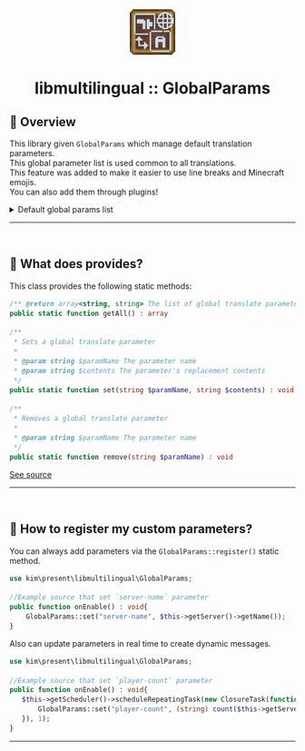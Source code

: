 <div align="center">
  <a href="https://github.com/presentkim-pm/libmultilingual" target="_blank">
    <img src="https://raw.githubusercontent.com/presentkim-pm/libmultilingual/main/assets/icon.png" alt="Logo" width="80" height="80"/>
  </a>
  <h1>libmultilingual :: GlobalParams</h1>
</div>

## :tada: Overview
This library given `GlobalParams` which manage default translation parameters.  
This global parameter list is used common to all translations.  
This feature was added to make it easier to use line breaks and Minecraft emojis.  
You can also add them through plugins!

<details>
<summary>Default global params list</summary>

|          Param name          | Character  |                                                                 In game                                                                  |
|:----------------------------:|:----------:|:----------------------------------------------------------------------------------------------------------------------------------------:|
|              n               |    `\n`    |                                                            New line charactor                                                            |
|              br              |    `\n`    |                                                            New line charactor                                                            |
|             tab              |    `\t`    |                                                              Tab charactor                                                               |
|              t               |    `\t`    |                                                              Tab charactor                                                               |
|            xbox-a            | `\u{E000}` |            <img src="https://github.com/TwistedAsylumMC/bedrock-unicode-characters/raw/master/images/xbox-a.png" width="50%">            |
|            xbox-b            | `\u{E001}` |            <img src="https://github.com/TwistedAsylumMC/bedrock-unicode-characters/raw/master/images/xbox-b.png" width="50%">            |
|            xbox-x            | `\u{E002}` |            <img src="https://github.com/TwistedAsylumMC/bedrock-unicode-characters/raw/master/images/xbox-x.png" width="50%">            |
|            xbox-y            | `\u{E003}` |            <img src="https://github.com/TwistedAsylumMC/bedrock-unicode-characters/raw/master/images/xbox-y.png" width="50%">            |
|           xbox-lb            | `\u{E004}` |           <img src="https://github.com/TwistedAsylumMC/bedrock-unicode-characters/raw/master/images/xbox-lb.png" width="50%">            |
|           xbox-rb            | `\u{E005}` |           <img src="https://github.com/TwistedAsylumMC/bedrock-unicode-characters/raw/master/images/xbox-rb.png" width="50%">            |
|           xbox-lt            | `\u{E006}` |           <img src="https://github.com/TwistedAsylumMC/bedrock-unicode-characters/raw/master/images/xbox-lt.png" width="50%">            |
|           xbox-rt            | `\u{E007}` |           <img src="https://github.com/TwistedAsylumMC/bedrock-unicode-characters/raw/master/images/xbox-rt.png" width="50%">            |
|         xbox-select          | `\u{E008}` |         <img src="https://github.com/TwistedAsylumMC/bedrock-unicode-characters/raw/master/images/xbox-select.png" width="50%">          |
|          xbox-start          | `\u{E009}` |          <img src="https://github.com/TwistedAsylumMC/bedrock-unicode-characters/raw/master/images/xbox-start.png" width="50%">          |
|           xbox-ls            | `\u{E00A}` |           <img src="https://github.com/TwistedAsylumMC/bedrock-unicode-characters/raw/master/images/xbox-ls.png" width="50%">            |
|           xbox-rs            | `\u{E00B}` |           <img src="https://github.com/TwistedAsylumMC/bedrock-unicode-characters/raw/master/images/xbox-rs.png" width="50%">            |
|          xbox-d-up           | `\u{E00C}` |          <img src="https://github.com/TwistedAsylumMC/bedrock-unicode-characters/raw/master/images/xbox-d-up.png" width="50%">           |
|         xbox-d-left          | `\u{E00D}` |         <img src="https://github.com/TwistedAsylumMC/bedrock-unicode-characters/raw/master/images/xbox-d-left.png" width="50%">          |
|         xbox-d-down          | `\u{E00E}` |         <img src="https://github.com/TwistedAsylumMC/bedrock-unicode-characters/raw/master/images/xbox-d-down.png" width="50%">          |
|         xbox-d-right         | `\u{E00F}` |         <img src="https://github.com/TwistedAsylumMC/bedrock-unicode-characters/raw/master/images/xbox-d-right.png" width="50%">         |
|        xbox-a-bright         | `\u{E010}` |        <img src="https://github.com/TwistedAsylumMC/bedrock-unicode-characters/raw/master/images/xbox-a-bright.png" width="50%">         |
|        xbox-b-bright         | `\u{E011}` |        <img src="https://github.com/TwistedAsylumMC/bedrock-unicode-characters/raw/master/images/xbox-b-bright.png" width="50%">         |
|        xbox-x-bright         | `\u{E012}` |        <img src="https://github.com/TwistedAsylumMC/bedrock-unicode-characters/raw/master/images/xbox-x-bright.png" width="50%">         |
|        xbox-y-bright         | `\u{E013}` |        <img src="https://github.com/TwistedAsylumMC/bedrock-unicode-characters/raw/master/images/xbox-y-bright.png" width="50%">         |
|             jump             | `\u{E014}` |             <img src="https://github.com/TwistedAsylumMC/bedrock-unicode-characters/raw/master/images/jump.png" width="50%">             |
|            attack            | `\u{E015}` |            <img src="https://github.com/TwistedAsylumMC/bedrock-unicode-characters/raw/master/images/attack.png" width="50%">            |
|           joystick           | `\u{E016}` |           <img src="https://github.com/TwistedAsylumMC/bedrock-unicode-characters/raw/master/images/joystick.png" width="50%">           |
|          crosshair           | `\u{E017}` |          <img src="https://github.com/TwistedAsylumMC/bedrock-unicode-characters/raw/master/images/crosshair.png" width="50%">           |
|           interact           | `\u{E018}` |           <img src="https://github.com/TwistedAsylumMC/bedrock-unicode-characters/raw/master/images/interact.png" width="50%">           |
|            crouch            | `\u{E019}` |            <img src="https://github.com/TwistedAsylumMC/bedrock-unicode-characters/raw/master/images/crouch.png" width="50%">            |
|            sprint            | `\u{E01A}` |            <img src="https://github.com/TwistedAsylumMC/bedrock-unicode-characters/raw/master/images/sprint.png" width="50%">            |
|            fly-up            | `\u{E01B}` |            <img src="https://github.com/TwistedAsylumMC/bedrock-unicode-characters/raw/master/images/fly-up.png" width="50%">            |
|           fly-down           | `\u{E01C}` |           <img src="https://github.com/TwistedAsylumMC/bedrock-unicode-characters/raw/master/images/fly-down.png" width="50%">           |
|           dismount           | `\u{E01D}` |           <img src="https://github.com/TwistedAsylumMC/bedrock-unicode-characters/raw/master/images/dismount.png" width="50%">           |
|             ps-x             | `\u{E020}` |             <img src="https://github.com/TwistedAsylumMC/bedrock-unicode-characters/raw/master/images/ps-x.png" width="50%">             |
|             ps-o             | `\u{E021}` |             <img src="https://github.com/TwistedAsylumMC/bedrock-unicode-characters/raw/master/images/ps-o.png" width="50%">             |
|          ps-square           | `\u{E022}` |          <img src="https://github.com/TwistedAsylumMC/bedrock-unicode-characters/raw/master/images/ps-square.png" width="50%">           |
|         ps-triangle          | `\u{E023}` |         <img src="https://github.com/TwistedAsylumMC/bedrock-unicode-characters/raw/master/images/ps-triangle.png" width="50%">          |
|            ps-l1             | `\u{E024}` |            <img src="https://github.com/TwistedAsylumMC/bedrock-unicode-characters/raw/master/images/ps-l1.png" width="50%">             |
|            ps-r1             | `\u{E025}` |            <img src="https://github.com/TwistedAsylumMC/bedrock-unicode-characters/raw/master/images/ps-r1.png" width="50%">             |
|            ps-l2             | `\u{E026}` |            <img src="https://github.com/TwistedAsylumMC/bedrock-unicode-characters/raw/master/images/ps-l2.png" width="50%">             |
|            ps-r2             | `\u{E027}` |            <img src="https://github.com/TwistedAsylumMC/bedrock-unicode-characters/raw/master/images/ps-r2.png" width="50%">             |
|          ps-select           | `\u{E028}` |          <img src="https://github.com/TwistedAsylumMC/bedrock-unicode-characters/raw/master/images/ps-select.png" width="50%">           |
|           ps-start           | `\u{E029}` |           <img src="https://github.com/TwistedAsylumMC/bedrock-unicode-characters/raw/master/images/ps-start.png" width="50%">           |
|            ps-l3             | `\u{E02A}` |            <img src="https://github.com/TwistedAsylumMC/bedrock-unicode-characters/raw/master/images/ps-l3.png" width="50%">             |
|            ps-r3             | `\u{E02B}` |            <img src="https://github.com/TwistedAsylumMC/bedrock-unicode-characters/raw/master/images/ps-r3.png" width="50%">             |
|           ps-d-up            | `\u{E02C}` |           <img src="https://github.com/TwistedAsylumMC/bedrock-unicode-characters/raw/master/images/ps-d-up.png" width="50%">            |
|          ps-d-left           | `\u{E02D}` |          <img src="https://github.com/TwistedAsylumMC/bedrock-unicode-characters/raw/master/images/ps-d-left.png" width="50%">           |
|          ps-d-down           | `\u{E02E}` |          <img src="https://github.com/TwistedAsylumMC/bedrock-unicode-characters/raw/master/images/ps-d-down.png" width="50%">           |
|          ps-d-right          | `\u{E02F}` |          <img src="https://github.com/TwistedAsylumMC/bedrock-unicode-characters/raw/master/images/ps-d-right.png" width="50%">          |
|          nintendo-a          | `\u{E040}` |          <img src="https://github.com/TwistedAsylumMC/bedrock-unicode-characters/raw/master/images/nintendo-a.png" width="50%">          |
|          nintendo-b          | `\u{E041}` |          <img src="https://github.com/TwistedAsylumMC/bedrock-unicode-characters/raw/master/images/nintendo-b.png" width="50%">          |
|          nintendo-x          | `\u{E042}` |          <img src="https://github.com/TwistedAsylumMC/bedrock-unicode-characters/raw/master/images/nintendo-x.png" width="50%">          |
|          nintendo-y          | `\u{E043}` |          <img src="https://github.com/TwistedAsylumMC/bedrock-unicode-characters/raw/master/images/nintendo-y.png" width="50%">          |
|          nintendo-l          | `\u{E044}` |          <img src="https://github.com/TwistedAsylumMC/bedrock-unicode-characters/raw/master/images/nintendo-l.png" width="50%">          |
|          nintendo-r          | `\u{E045}` |          <img src="https://github.com/TwistedAsylumMC/bedrock-unicode-characters/raw/master/images/nintendo-r.png" width="50%">          |
|         nintendo-zl          | `\u{E046}` |         <img src="https://github.com/TwistedAsylumMC/bedrock-unicode-characters/raw/master/images/nintendo-zl.png" width="50%">          |
|         nintendo-zr          | `\u{E047}` |         <img src="https://github.com/TwistedAsylumMC/bedrock-unicode-characters/raw/master/images/nintendo-zr.png" width="50%">          |
|        nintendo-minus        | `\u{E048}` |        <img src="https://github.com/TwistedAsylumMC/bedrock-unicode-characters/raw/master/images/nintendo-minus.png" width="50%">        |
|        nintendo-plus         | `\u{E049}` |        <img src="https://github.com/TwistedAsylumMC/bedrock-unicode-characters/raw/master/images/nintendo-plus.png" width="50%">         |
|         nintendo-ls          | `\u{E04A}` |         <img src="https://github.com/TwistedAsylumMC/bedrock-unicode-characters/raw/master/images/nintendo-ls.png" width="50%">          |
|         nintendo-rs          | `\u{E04B}` |         <img src="https://github.com/TwistedAsylumMC/bedrock-unicode-characters/raw/master/images/nintendo-rs.png" width="50%">          |
|        nintendo-d-up         | `\u{E04C}` |        <img src="https://github.com/TwistedAsylumMC/bedrock-unicode-characters/raw/master/images/nintendo-d-up.png" width="50%">         |
|       nintendo-d-left        | `\u{E04D}` |       <img src="https://github.com/TwistedAsylumMC/bedrock-unicode-characters/raw/master/images/nintendo-d-left.png" width="50%">        |
|       nintendo-d-down        | `\u{E04E}` |       <img src="https://github.com/TwistedAsylumMC/bedrock-unicode-characters/raw/master/images/nintendo-d-down.png" width="50%">        |
|       nintendo-d-right       | `\u{E04F}` |       <img src="https://github.com/TwistedAsylumMC/bedrock-unicode-characters/raw/master/images/nintendo-d-right.png" width="50%">       |
|          left-mouse          | `\u{E060}` |          <img src="https://github.com/TwistedAsylumMC/bedrock-unicode-characters/raw/master/images/left-mouse.png" width="50%">          |
|         right-mouse          | `\u{E061}` |         <img src="https://github.com/TwistedAsylumMC/bedrock-unicode-characters/raw/master/images/right-mouse.png" width="50%">          |
|         middle-mouse         | `\u{E062}` |         <img src="https://github.com/TwistedAsylumMC/bedrock-unicode-characters/raw/master/images/middle-mouse.png" width="50%">         |
|            mouse             | `\u{E063}` |            <img src="https://github.com/TwistedAsylumMC/bedrock-unicode-characters/raw/master/images/mouse.png" width="50%">             |
|      forward-arrow-new       | `\u{E065}` |      <img src="https://github.com/TwistedAsylumMC/bedrock-unicode-characters/raw/master/images/forward-arrow-new.png" width="50%">       |
|        left-arrow-new        | `\u{E066}` |        <img src="https://github.com/TwistedAsylumMC/bedrock-unicode-characters/raw/master/images/left-arrow-new.png" width="50%">        |
|        down-arrow-new        | `\u{E067}` |        <img src="https://github.com/TwistedAsylumMC/bedrock-unicode-characters/raw/master/images/down-arrow-new.png" width="50%">        |
|       right-arrow-new        | `\u{E068}` |       <img src="https://github.com/TwistedAsylumMC/bedrock-unicode-characters/raw/master/images/right-arrow-new.png" width="50%">        |
|       jump-button-new        | `\u{E069}` |       <img src="https://github.com/TwistedAsylumMC/bedrock-unicode-characters/raw/master/images/jump-button-new.png" width="50%">        |
|      crouch-button-new       | `\u{E06A}` |      <img src="https://github.com/TwistedAsylumMC/bedrock-unicode-characters/raw/master/images/crouch-button-new.png" width="50%">       |
|       inventory-button       | `\u{E06B}` |       <img src="https://github.com/TwistedAsylumMC/bedrock-unicode-characters/raw/master/images/inventory-button.png" width="50%">       |
|      fly-up-button-new       | `\u{E06C}` |      <img src="https://github.com/TwistedAsylumMC/bedrock-unicode-characters/raw/master/images/fly-up-button-new.png" width="50%">       |
|     fly-down-button-new      | `\u{E06D}` |     <img src="https://github.com/TwistedAsylumMC/bedrock-unicode-characters/raw/master/images/fly-down-button-new.png" width="50%">      |
|        left-mouse-new        | `\u{E070}` |        <img src="https://github.com/TwistedAsylumMC/bedrock-unicode-characters/raw/master/images/left-mouse-new.png" width="50%">        |
|       right-mouse-new        | `\u{E071}` |       <img src="https://github.com/TwistedAsylumMC/bedrock-unicode-characters/raw/master/images/right-mouse-new.png" width="50%">        |
|       middle-mouse-new       | `\u{E072}` |       <img src="https://github.com/TwistedAsylumMC/bedrock-unicode-characters/raw/master/images/middle-mouse-new.png" width="50%">       |
|          mouse-new           | `\u{E073}` |          <img src="https://github.com/TwistedAsylumMC/bedrock-unicode-characters/raw/master/images/mouse-new.png" width="50%">           |
|     forward-arrow-arrow      | `\u{E080}` |     <img src="https://github.com/TwistedAsylumMC/bedrock-unicode-characters/raw/master/images/forward-arrow-arrow.png" width="50%">      |
|          left-arrow          | `\u{E081}` |          <img src="https://github.com/TwistedAsylumMC/bedrock-unicode-characters/raw/master/images/left-arrow.png" width="50%">          |
|          down-arrow          | `\u{E082}` |          <img src="https://github.com/TwistedAsylumMC/bedrock-unicode-characters/raw/master/images/down-arrow.png" width="50%">          |
|         right-arrow          | `\u{E083}` |         <img src="https://github.com/TwistedAsylumMC/bedrock-unicode-characters/raw/master/images/right-arrow.png" width="50%">          |
|         jump-button          | `\u{E084}` |         <img src="https://github.com/TwistedAsylumMC/bedrock-unicode-characters/raw/master/images/jump-button.png" width="50%">          |
|        crouch-button         | `\u{E085}` |        <img src="https://github.com/TwistedAsylumMC/bedrock-unicode-characters/raw/master/images/crouch-button.png" width="50%">         |
|        fly-up-button         | `\u{E086}` |        <img src="https://github.com/TwistedAsylumMC/bedrock-unicode-characters/raw/master/images/fly-up-button.png" width="50%">         |
|       fly-down-button        | `\u{E087}` |       <img src="https://github.com/TwistedAsylumMC/bedrock-unicode-characters/raw/master/images/fly-down-button.png" width="50%">        |
|         craftable-on         | `\u{E0A0}` |         <img src="https://github.com/TwistedAsylumMC/bedrock-unicode-characters/raw/master/images/craftable-on.png" width="50%">         |
|        craftable-off         | `\u{E0A1}` |        <img src="https://github.com/TwistedAsylumMC/bedrock-unicode-characters/raw/master/images/craftable-off.png" width="50%">         |
|            mr-lg             | `\u{E0C0}` |            <img src="https://github.com/TwistedAsylumMC/bedrock-unicode-characters/raw/master/images/mr-lg.png" width="50%">             |
|            mr-rg             | `\u{E0C1}` |            <img src="https://github.com/TwistedAsylumMC/bedrock-unicode-characters/raw/master/images/mr-rg.png" width="50%">             |
|           mr-menu            | `\u{E0C2}` |           <img src="https://github.com/TwistedAsylumMC/bedrock-unicode-characters/raw/master/images/mr-menu.png" width="50%">            |
|            mr-ls             | `\u{E0C3}` |            <img src="https://github.com/TwistedAsylumMC/bedrock-unicode-characters/raw/master/images/mr-ls.png" width="50%">             |
|            mr-rs             | `\u{E0C4}` |            <img src="https://github.com/TwistedAsylumMC/bedrock-unicode-characters/raw/master/images/mr-rs.png" width="50%">             |
|       mr-left-touchpad       | `\u{E0C5}` |       <img src="https://github.com/TwistedAsylumMC/bedrock-unicode-characters/raw/master/images/mr-left-touchpad.png" width="50%">       |
| mr-left-touchpad-horizontal  | `\u{E0C6}` | <img src="https://github.com/TwistedAsylumMC/bedrock-unicode-characters/raw/master/images/mr-left-touchpad-horizontal.png" width="50%">  |
|  mr-left-touchpad-vertical   | `\u{E0C7}` |  <img src="https://github.com/TwistedAsylumMC/bedrock-unicode-characters/raw/master/images/mr-left-touchpad-vertical.png" width="50%">   |
|      mr-right-touchpad       | `\u{E0C8}` |      <img src="https://github.com/TwistedAsylumMC/bedrock-unicode-characters/raw/master/images/mr-right-touchpad.png" width="50%">       |
| mr-right-touchpad-horizontal | `\u{E0C9}` | <img src="https://github.com/TwistedAsylumMC/bedrock-unicode-characters/raw/master/images/mr-right-touchpad-horizontal.png" width="50%"> |
|  mr-right-touchpad-vertical  | `\u{E0CA}` |  <img src="https://github.com/TwistedAsylumMC/bedrock-unicode-characters/raw/master/images/mr-right-touchpad-vertical.png" width="50%">  |
|            mr-lt             | `\u{E0CB}` |            <img src="https://github.com/TwistedAsylumMC/bedrock-unicode-characters/raw/master/images/mr-lt.png" width="50%">             |
|            mr-rt             | `\u{E0CC}` |            <img src="https://github.com/TwistedAsylumMC/bedrock-unicode-characters/raw/master/images/mr-rt.png" width="50%">             |
|          mr-windows          | `\u{E0CD}` |          <img src="https://github.com/TwistedAsylumMC/bedrock-unicode-characters/raw/master/images/mr-windows.png" width="50%">          |
|          rift-zero           | `\u{E0E0}` |          <img src="https://github.com/TwistedAsylumMC/bedrock-unicode-characters/raw/master/images/rift-zero.png" width="50%">           |
|            rift-a            | `\u{E0E1}` |            <img src="https://github.com/TwistedAsylumMC/bedrock-unicode-characters/raw/master/images/rift-a.png" width="50%">            |
|            rift-b            | `\u{E0E2}` |            <img src="https://github.com/TwistedAsylumMC/bedrock-unicode-characters/raw/master/images/rift-b.png" width="50%">            |
|           rift-lg            | `\u{E0E3}` |           <img src="https://github.com/TwistedAsylumMC/bedrock-unicode-characters/raw/master/images/rift-lg.png" width="50%">            |
|           rift-rg            | `\u{E0E4}` |           <img src="https://github.com/TwistedAsylumMC/bedrock-unicode-characters/raw/master/images/rift-rg.png" width="50%">            |
|           rift-ls            | `\u{E0E5}` |           <img src="https://github.com/TwistedAsylumMC/bedrock-unicode-characters/raw/master/images/rift-ls.png" width="50%">            |
|           rift-rs            | `\u{E0E6}` |           <img src="https://github.com/TwistedAsylumMC/bedrock-unicode-characters/raw/master/images/rift-rs.png" width="50%">            |
|           rift-lt            | `\u{E0E7}` |           <img src="https://github.com/TwistedAsylumMC/bedrock-unicode-characters/raw/master/images/rift-lt.png" width="50%">            |
|           rift-rt            | `\u{E0E8}` |           <img src="https://github.com/TwistedAsylumMC/bedrock-unicode-characters/raw/master/images/rift-rt.png" width="50%">            |
|            rift-x            | `\u{E0E9}` |            <img src="https://github.com/TwistedAsylumMC/bedrock-unicode-characters/raw/master/images/rift-x.png" width="50%">            |
|            rift-y            | `\u{E0EA}` |            <img src="https://github.com/TwistedAsylumMC/bedrock-unicode-characters/raw/master/images/rift-y.png" width="50%">            |
|             food             | `\u{E100}` |             <img src="https://github.com/TwistedAsylumMC/bedrock-unicode-characters/raw/master/images/food.png" width="50%">             |
|            armour            | `\u{E101}` |            <img src="https://github.com/TwistedAsylumMC/bedrock-unicode-characters/raw/master/images/armour.png" width="50%">            |
|           minecoin           | `\u{E102}` |           <img src="https://github.com/TwistedAsylumMC/bedrock-unicode-characters/raw/master/images/minecoin.png" width="50%">           |
|         code-builder         | `\u{E103}` |         <img src="https://github.com/TwistedAsylumMC/bedrock-unicode-characters/raw/master/images/code-builder.png" width="50%">         |
|   immersive-reader-button    | `\u{E104}` |   <img src="https://github.com/TwistedAsylumMC/bedrock-unicode-characters/raw/master/images/immersive-reader-button.png" width="50%">    |
|            token             | `\u{E105}` |            <img src="https://github.com/TwistedAsylumMC/bedrock-unicode-characters/raw/master/images/token.png" width="50%">             |
|         hollow-star          | `\u{E106}` |         <img src="https://github.com/TwistedAsylumMC/bedrock-unicode-characters/raw/master/images/hollow-star.png" width="50%">          |
|          solid-star          | `\u{E107}` |          <img src="https://github.com/TwistedAsylumMC/bedrock-unicode-characters/raw/master/images/solid-star.png" width="50%">          |
|        wooden-pickaxe        | `\u{E108}` |        <img src="https://github.com/TwistedAsylumMC/bedrock-unicode-characters/raw/master/images/wooden-pickaxe.png" width="50%">        |
|         wooden-sword         | `\u{E109}` |         <img src="https://github.com/TwistedAsylumMC/bedrock-unicode-characters/raw/master/images/wooden-sword.png" width="50%">         |
|        crafting-table        | `\u{E10A}` |        <img src="https://github.com/TwistedAsylumMC/bedrock-unicode-characters/raw/master/images/crafting-table.png" width="50%">        |
|           furnace            | `\u{E10B}` |           <img src="https://github.com/TwistedAsylumMC/bedrock-unicode-characters/raw/master/images/furnace.png" width="50%">            |
|            heart             | `\u{E10C}` |            <img src="https://github.com/TwistedAsylumMC/bedrock-unicode-characters/raw/master/images/heart.png" width="50%">             |

[See also source](https://github.com/presentkim-pm/libmultilingual/blob/main/src/kim/present/libmultilingual/GlobalParams.php)
</details>

-----
<br/>

## :book: What does provides?  
This class provides the following static methods:
```php
/** @return array<string, string> The list of global translate parameters */
public static function getAll() : array

/**
 * Sets a global translate parameter
 *
 * @param string $paramName The parameter name
 * @param string $contents The parameter's replacement contents
 */
public static function set(string $paramName, string $contents) : void

/**
 * Removes a global translate parameter
 *
 * @param string $paramName The parameter name
 */
public static function remove(string $paramName) : void
```
[See source](https://github.com/presentkim-pm/libmultilingual/blob/main/src/kim/present/libmultilingual/GlobalParams.php)

-----
<br/>

## :book: How to register my custom parameters?
You can always add parameters via the `GlobalParams::register()` static method.
```php
use kim\present\libmultilingual\GlobalParams;

//Example source that set `server-name` parameter
public function onEnable() : void{  
    GlobalParams::set("server-name", $this->getServer()->getName()); 
}
```

Also can update parameters in real time to create dynamic messages.
```php
use kim\present\libmultilingual\GlobalParams;

//Example source that set `player-count` parameter
public function onEnable() : void{  
   $this->getScheduler()->scheduleRepeatingTask(new ClosureTask(function() : void{
       GlobalParams::set("player-count", (string) count($this->getServer()->getOnlinePlayers()));
   }), 1);
}
```   

-----
